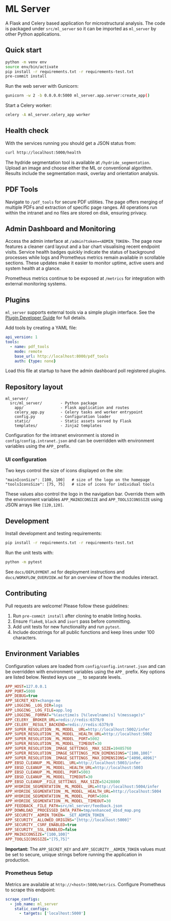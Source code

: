 # ML Server

A Flask and Celery based application for microstructural analysis.  The code is
packaged under `src/ml_server` so it can be imported as `ml_server` by other
Python applications.

## Quick start

```bash
python -m venv env
source env/bin/activate
pip install -r requirements.txt -r requirements-test.txt
pre-commit install
```

Run the web server with Gunicorn:

```bash
gunicorn -w 2 -b 0.0.0.0:5000 ml_server.app.server:create_app()
```

Start a Celery worker:

```bash
celery -A ml_server.celery_app worker
```

## Health check

With the services running you should get a JSON status from:

```bash
curl http://localhost:5000/health
```

The hydride segmentation tool is available at `/hydride_segmentation`.
Upload an image and choose either the ML or conventional algorithm. Results
include the segmentation mask, overlay and orientation analysis.

## PDF Tools

Navigate to `/pdf_tools` for secure PDF utilities. The page offers merging of
multiple PDFs and extraction of specific page ranges. All operations run within
the intranet and no files are stored on disk, ensuring privacy.

## Admin Dashboard and Monitoring

Access the admin interface at `/admin?token=<ADMIN_TOKEN>`. The page now
features a cleaner card layout and a bar chart visualising recent endpoint
visits. Service health badges quickly indicate the status of background
processes while logs and Prometheus metrics remain available in scrollable
sections. These updates make it easier to monitor uptime, active users and
system health at a glance.

Prometheus metrics continue to be exposed at `/metrics` for integration with
external monitoring systems.

## Plugins

`ml_server` supports external tools via a simple plugin interface. See the
[Plugin Developer Guide](docs/plugin_developer_guide.md) for full details.

Add tools by creating a YAML file:

```yaml
api_version: 1
tools:
  - name: pdf_tools
    mode: remote
    base_url: http://localhost:8000/pdf_tools
    auth: {type: none}
```

Load this file at startup to have the admin dashboard poll registered plugins.

## Repository layout

```
ml_server/
  src/ml_server/        - Python package
    app/                - Flask application and routes
    celery_app.py       - Celery tasks and worker entrypoint
    config.py           - Configuration loader
    static/             - Static assets served by Flask
    templates/          - Jinja2 templates
```

Configuration for the intranet environment is stored in
`config/config.intranet.json` and can be overridden with environment variables
using the `APP_` prefix.

### UI configuration

Two keys control the size of icons displayed on the site:

```
"mainIconSize": [100, 100]   # size of the logo on the homepage
"toolsIconsSize": [75, 75]   # size of icons for individual tools
```

These values also control the logo in the navigation bar. Override them with the
environment variables `APP_MAINICONSIZE` and `APP_TOOLSICONSSIZE` using JSON
arrays like `[120,120]`.

## Development

Install development and testing requirements:

```bash
pip install -r requirements.txt -r requirements-test.txt
```

Run the unit tests with:

```bash
python -m pytest
```

See `docs/DEPLOYMENT.md` for deployment instructions and
`docs/WORKFLOW_OVERVIEW.md` for an overview of how the modules interact.

## Contributing

Pull requests are welcome! Please follow these guidelines:

1. Run `pre-commit install` after cloning to enable linting hooks.
2. Ensure `flake8`, `black` and `isort` pass before committing.
3. Add unit tests for new functionality and run `pytest`.
4. Include docstrings for all public functions and keep lines under 100 characters.

## Environment Variables

Configuration values are loaded from `config/config.intranet.json` and can be
overridden with environment variables using the `APP_` prefix. Key options are
listed below. Nested keys use `__` to separate levels.

```ini
APP_HOST=127.0.0.1
APP_PORT=5000
APP_DEBUG=true
APP_SECRET_KEY=change-me
APP_LOGGING__LOG_DIR=logs
APP_LOGGING__LOG_FILE=app.log
APP_LOGGING__FORMAT="%(asctime)s [%(levelname)s] %(message)s"
APP_CELERY__BROKER_URL=redis://redis:6379/0
APP_CELERY__RESULT_BACKEND=redis://redis:6379/0
APP_SUPER_RESOLUTION__ML_MODEL__URL=http://localhost:5002/infer
APP_SUPER_RESOLUTION__ML_MODEL__HEALTH_URL=http://localhost:5002
APP_SUPER_RESOLUTION__ML_MODEL__PORT=5002
APP_SUPER_RESOLUTION__ML_MODEL__TIMEOUT=30
APP_SUPER_RESOLUTION__IMAGE_SETTINGS__MAX_SIZE=10485760
APP_SUPER_RESOLUTION__IMAGE_SETTINGS__MIN_DIMENSIONS="[100,100]"
APP_SUPER_RESOLUTION__IMAGE_SETTINGS__MAX_DIMENSIONS="[4096,4096]"
APP_EBSD_CLEANUP__ML_MODEL__URL=http://localhost:5003/infer
APP_EBSD_CLEANUP__ML_MODEL__HEALTH_URL=http://localhost:5003
APP_EBSD_CLEANUP__ML_MODEL__PORT=5003
APP_EBSD_CLEANUP__ML_MODEL__TIMEOUT=30
APP_EBSD_CLEANUP__FILE_SETTINGS__MAX_SIZE=52428800
APP_HYDRIDE_SEGMENTATION__ML_MODEL__URL=http://localhost:5004/infer
APP_HYDRIDE_SEGMENTATION__ML_MODEL__HEALTH_URL=http://localhost:5004
APP_HYDRIDE_SEGMENTATION__ML_MODEL__PORT=5004
APP_HYDRIDE_SEGMENTATION__ML_MODEL__TIMEOUT=30
APP_FEEDBACK__FILE_PATH=src/ml_server/feedback.json
APP_DOWNLOAD__PROCESSED_DATA_PATH=tmp/enhanced_ebsd_map.png
APP_SECURITY__ADMIN_TOKEN=__SET_ADMIN_TOKEN__
APP_SECURITY__ALLOWED_ORIGINS="[http://localhost:5000]"
APP_SECURITY__CSRF_ENABLED=true
APP_SECURITY__SSL_ENABLED=false
APP_MAINICONSIZE="[100,100]"
APP_TOOLSICONSSIZE="[75,75]"
```

**Important:** The `APP_SECRET_KEY` and `APP_SECURITY__ADMIN_TOKEN` values must be
set to secure, unique strings before running the application in production.

### Prometheus Setup

Metrics are available at `http://<host>:5000/metrics`. Configure Prometheus to
scrape this endpoint:

```yaml
scrape_configs:
  - job_name: ml_server
    static_configs:
      - targets: ['localhost:5000']
```

